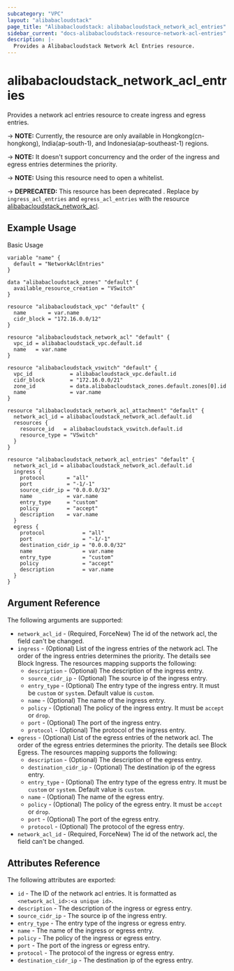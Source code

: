 ```yaml
---
subcategory: "VPC"
layout: "alibabacloudstack"
page_title: "Alibabacloudstack: alibabacloudstack_network_acl_entries"
sidebar_current: "docs-alibabacloudstack-resource-network-acl-entries"
description: |-
  Provides a Alibabacloudstack Network Acl Entries resource.
---
```


# alibabacloudstack_network_acl_entries

Provides a network acl entries resource to create ingress and egress entries.

-> **NOTE:** Currently, the resource are only available in Hongkong(cn-hongkong), India(ap-south-1), and Indonesia(ap-southeast-1) regions.

-> **NOTE:** It doesn't support concurrency and the order of the ingress and egress entries determines the priority.

-> **NOTE:** Using this resource need to open a whitelist.

-> **DEPRECATED:**  This resource  has been deprecated . Replace by `ingress_acl_entries` and `egress_acl_entries` with the resource [alibabacloudstack_network_acl](https://www.terraform.io/docs/providers/alibabacloudstack/r/network_acl.html).

## Example Usage

Basic Usage

```
variable "name" {
  default = "NetworkAclEntries"
}

data "alibabacloudstack_zones" "default" {
  available_resource_creation = "VSwitch"
}

resource "alibabacloudstack_vpc" "default" {
  name       = var.name
  cidr_block = "172.16.0.0/12"
}

resource "alibabacloudstack_network_acl" "default" {
  vpc_id = alibabacloudstack_vpc.default.id
  name   = var.name
}

resource "alibabacloudstack_vswitch" "default" {
  vpc_id            = alibabacloudstack_vpc.default.id
  cidr_block        = "172.16.0.0/21"
  zone_id           = data.alibabacloudstack_zones.default.zones[0].id
  name              = var.name
}

resource "alibabacloudstack_network_acl_attachment" "default" {
  network_acl_id = alibabacloudstack_network_acl.default.id
  resources {
    resource_id   = alibabacloudstack_vswitch.default.id
    resource_type = "VSwitch"
  }
}

resource "alibabacloudstack_network_acl_entries" "default" {
  network_acl_id = alibabacloudstack_network_acl.default.id
  ingress {
    protocol       = "all"
    port           = "-1/-1"
    source_cidr_ip = "0.0.0.0/32"
    name           = var.name
    entry_type     = "custom"
    policy         = "accept"
    description    = var.name
  }
  egress {
    protocol            = "all"
    port                = "-1/-1"
    destination_cidr_ip = "0.0.0.0/32"
    name                = var.name
    entry_type          = "custom"
    policy              = "accept"
    description         = var.name
  }
}
```

## Argument Reference

The following arguments are supported:

* `network_acl_id` - (Required, ForceNew) The id of the network acl, the field can't be changed.
* `ingress` - (Optional) List of the ingress entries of the network acl. The order of the ingress entries determines the priority. The details see Block Ingress. The resources mapping supports the following:
  * `description` - (Optional) The description of the ingress entry.
  * `source_cidr_ip` - (Optional) The source ip of the ingress entry.
  * `entry_type` - (Optional) The entry type of the ingress entry. It must be `custom` or `system`. Default value is `custom`.
  * `name` - (Optional) The name of the ingress entry.
  * `policy` - (Optional) The policy of the ingress entry. It must be `accept` or `drop`.
  * `port` - (Optional) The port of the ingress entry.
  * `protocol` - (Optional) The protocol of the ingress entry.
* `egress` - (Optional) List of the egress entries of the network acl. The order of the egress entries determines the priority. The details see Block Egress. The resources mapping supports the following:
  * `description` - (Optional) The description of the egress entry.
  * `destination_cidr_ip` - (Optional) The destination ip of the egress entry.
  * `entry_type` - (Optional) The entry type of the egress entry. It must be `custom` or `system`. Default value is `custom`.
  * `name` - (Optional) The name of the egress entry.
  * `policy` - (Optional) The policy of the egress entry. It must be `accept` or `drop`.
  * `port` - (Optional) The port of the egress entry.
  * `protocol` - (Optional) The protocol of the egress entry.
* `network_acl_id` - (Required, ForceNew)  The id of the network acl, the field can't be changed.

## Attributes Reference

The following attributes are exported:

* `id` - The ID of the network acl entries. It is formatted as `<network_acl_id>:<a unique id>`.
* `description` -  The description of the ingress or egress entry.
* `source_cidr_ip` -  The source ip of the ingress entry.
* `entry_type` -  The entry type of the ingress or egress entry.
* `name` -  The name of the ingress or egress entry.
* `policy` -  The policy of the ingress or egress entry.
* `port` -  The port of the ingress or egress entry.
* `protocol` -  The protocol of the ingress or egress entry.
* `destination_cidr_ip` -  The destination ip of the egress entry.